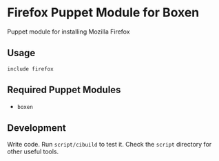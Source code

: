 # Firefox Puppet Module for Boxen

Puppet module for installing Mozilla Firefox 

## Usage

```puppet
include firefox
```

## Required Puppet Modules

* `boxen`

## Development

Write code. Run `script/cibuild` to test it. Check the `script`
directory for other useful tools.
